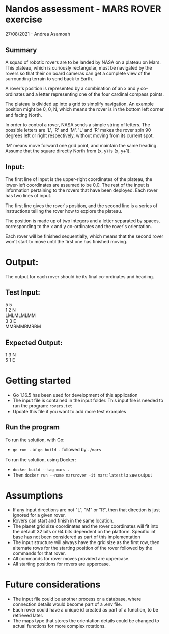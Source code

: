 # Nandos assessment - MARS ROVER exercise

27/08/2021 - Andrea Asamoah

## Summary

A squad of robotic rovers are to be landed by NASA on a plateau on Mars.
This plateau, which is curiously rectangular, must be navigated by the rovers so that their on board cameras can get a complete view of the surrounding terrain to send back to Earth.

A rover's position is represented by a combination of an x and y co-ordinates and a letter representing one of the four cardinal compass points.

The plateau is divided up into a grid to simplify navigation. An example position might be 0, 0, N, which means the rover is in the bottom left corner and facing North.

In order to control a rover, NASA sends a simple string of letters. The possible letters are 'L', 'R' and 'M'. 'L' and 'R' makes the rover spin 90 degrees left or right respectively, without moving from its current spot.

'M' means move forward one grid point, and maintain the same heading.
Assume that the square directly North from (x, y) is (x, y+1).

## Input:

The first line of input is the upper-right coordinates of the plateau, the lower-left coordinates are assumed to be 0,0.
The rest of the input is information pertaining to the rovers that have been deployed. Each rover has two lines of input.

The first line gives the rover's position, and the second line is a series of instructions telling the rover how to explore the plateau.

The position is made up of two integers and a letter separated by spaces, corresponding to the x and y co-ordinates and the rover's orientation.

Each rover will be finished sequentially, which means that the second rover won't start to move until the first one has finished moving.

# Output:

The output for each rover should be its final co-ordinates and heading.

## Test Input:

5 5  
1 2 N  
LMLMLMLMM  
3 3 E  
MMRMMRMRRM

## Expected Output:

1 3 N  
5 1 E

# Getting started

- Go 1.16.5 has been used for development of this application
- The input file is contained in the input folder. This input file is needed to run the program: `rovers.txt`
- Update this file if you want to add more test examples

## Run the program

To run the solution, with Go:

- `go run .` or `go build .` followed by `./mars`

To run the solution, using Docker:

- `docker build --tag mars .`
- Then `docker run --name marsrover -it mars:latest` to see output

# Assumptions

- If any input directions are not "L", "M" or "R", then that direction is just ignored for a given rover.
- Rovers can start and finish in the same location.
- The planet grid size coordinates and the rover coordinates will fit into the default 32 bits or 64 bits dependent on the platform. Specific int base has not been considered as part of this implementation
- The input structure will always have the grid size as the first row, then alternate rows for the starting position of the rover followed by the commands for that rover.
- All commands for rover moves provided are uppercase.
- All starting positions for rovers are uppercase.

# Future considerations

- The input file could be another process or a database, where connection details would become part of a .env file.
- Each rover could have a unique id created as part of a function, to be retrieved later.
- The maps type that stores the orientation details could be changed to actual functions for more complex rotations.
